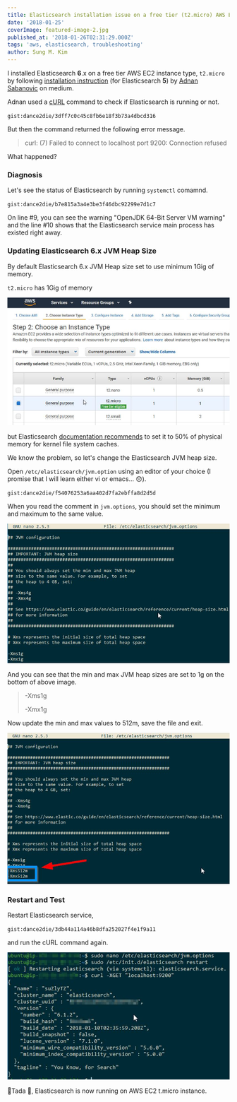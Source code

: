 ```yaml
---
title: Elasticsearch installation issue on a free tier (t2.micro) AWS EC2 instance
date: '2018-01-25'
coverImage: featured-image-2.jpg
published_at: '2018-01-26T02:31:29.000Z'
tags: 'aws, elasticsearch, troubleshooting'
author: Sung M. Kim
---
```


I installed Elasticsearch **6**.x on a free tier AWS EC2 instance type, `t2.micro` by following [installation instruction](https://medium.com/@adnanxteam/how-to-install-elasticsearch-5-and-kibana-on-homestead-vagrant-60ea757ff8c7) (for Elasticsearch **5**) by [Adnan Sabanovic](https://medium.com/@adnanxteam) on medium.

Adnan used a [cURL](https://en.wikipedia.org/wiki/CURL) command to check if Elasticsearch is running or not.

`gist:dance2die/3dff7c0c45c8fb6e18f3b73a4dbcd316`

But then the command returned the following error message.

> curl: (7) Failed to connect to localhost port 9200: Connection refused

What happened?

### Diagnosis

Let's see the status of Elasticsearch by running `systemctl` comamnd.

`gist:dance2die/b7e815a3a4e3be3f46dbc92299e7d1c7`

On line #9, you can see the warning "OpenJDK 64-Bit Server VM warning" and the line #10 shows that the Elasticsearch service main process has existed right away.

### Updating Elasticsearch 6.x JVM Heap Size

By default Elasticsearch 6.x JVM Heap size set to use minimum 1Gig of memory.

`t2.micro` has 1Gig of memory

![](./images/aws-ec2-t2.micro_.jpg)

but Elasticsearch [documentation recommends](https://www.elastic.co/guide/en/elasticsearch/reference/current/heap-size.html) to set it to 50% of physical memory for kernel file system caches.

We know the problem, so let's change the Elasticsearch JVM heap size.

Open `/etc/elasticsearch/jvm.option` using an editor of your choice (I promise that I will learn either vi or emacs... 😞).

`gist:dance2die/f54076253a6aa402d7fa2ebffa8d2d5d`

When you read the comment in `jvm.options`, you should set the minimum and maximum to the same value.

![](./images/default-jvm.option.jpg)

And you can see that the min and max JVM heap sizes are set to 1g on the bottom of above image.

> \-Xms1g
> 
> \-Xmx1g

Now update the min and max values to 512m, save the file and exit.

![](./images/jvm-updated-to-512m.jpg)

### Restart and Test

Restart Elasticsearch service,

`gist:dance2die/3db44a114a46b8dfa252027f4e1f9a11`

and run the cURL command again.

![](./images/good-curl-result.jpg)

🎉Tada 🎉, Elasticsearch is now running on AWS EC2 t.micro instance.


